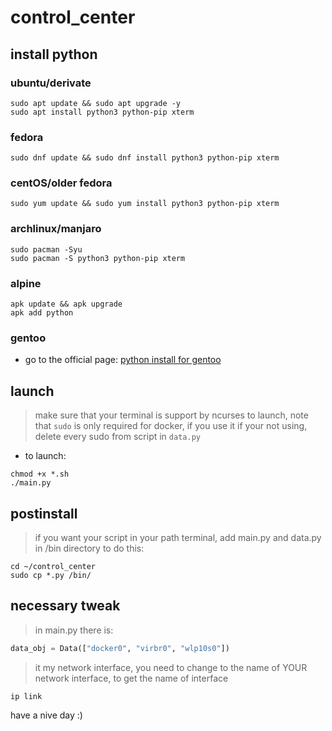 # control_center

## install python

### ubuntu/derivate

```fish
sudo apt update && sudo apt upgrade -y
sudo apt install python3 python-pip xterm
```
### fedora

```fish
sudo dnf update && sudo dnf install python3 python-pip xterm
```

### centOS/older fedora

```fish
sudo yum update && sudo yum install python3 python-pip xterm
```

### archlinux/manjaro

```fish
sudo pacman -Syu
sudo pacman -S python3 python-pip xterm
```

### alpine

```fish
apk update && apk upgrade
apk add python
```

### gentoo
- go to the official page: [python install for gentoo](https://wiki.gentoo.org/wiki/Python)

## launch
> make sure that your terminal is support by ncurses
to launch, note that `sudo` is only required for docker, if you use it
if your not using, delete every sudo from script in `data.py`

- to launch:
```fish
chmod +x *.sh
./main.py
```

## postinstall
> if you want your script in your path terminal, add main.py and data.py in /bin directory
to do this:
```fish
cd ~/control_center
sudo cp *.py /bin/
```

## necessary tweak
> in main.py there is:
 
```python
data_obj = Data(["docker0", "virbr0", "wlp10s0"])
```

> it my network interface, you need to change to the name of YOUR network interface, to get the name of interface
```fish
ip link
```

have a nive day :)
